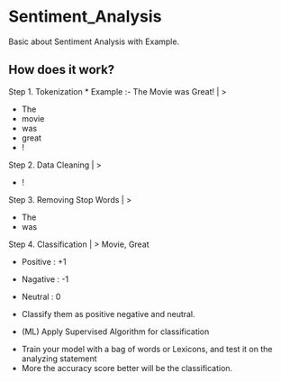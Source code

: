 # Sentiment_Analysis
Basic about Sentiment Analysis with Example.


## How does it work?

Step 1. Tokenization *
Example :- The Movie was Great! | > 
* The
* movie
* was
* great
* !
     
Step 2. Data Cleaning | > 
* ! 

Step 3. Removing Stop Words | >  
* The  
* was

Step 4. Classification | >  Movie, Great
* Positive : +1
* Nagative : -1
* Neutral : 0

* Classify them as positive negative and neutral.

* (ML) Apply Supervised Algorithm for classification 
- Train your model with a bag of words or Lexicons, and test it on the analyzing statement 
- More the accuracy score better will be the classification.
